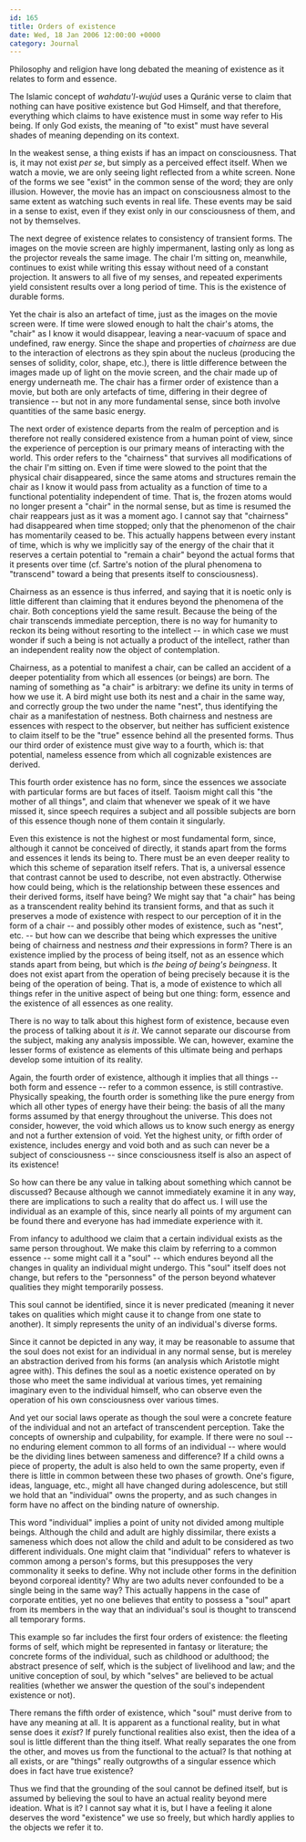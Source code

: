 ```yaml
---
id: 165
title: Orders of existence
date: Wed, 18 Jan 2006 12:00:00 +0000
category: Journal
---
```


Philosophy and religion have long debated the meaning of existence as it
relates to form and essence.

The Islamic concept of *wahdatu'l-wujúd* uses a Quránic verse to claim
that nothing can have positive existence but God Himself, and that
therefore, everything which claims to have existence must in some way
refer to His being.  If only God exists, the meaning of "to exist" must
have several shades of meaning depending on its context.

In the weakest sense, a thing exists if has an impact on consciousness.
That is, it may not exist *per se*, but simply as a perceived effect
itself.  When we watch a movie, we are only seeing light reflected from
a white screen.  None of the forms we see "exist" in the common sense of
the word; they are only illusion.  However, the movie has an impact on
consciousness almost to the same extent as watching such events in real
life.  These events may be said in a sense to exist, even if they exist
only in our consciousness of them, and not by themselves.

The next degree of existence relates to consistency of transient forms.
The images on the movie screen are highly impermanent, lasting only as
long as the projector reveals the same image.  The chair I'm sitting on,
meanwhile, continues to exist while writing this essay without need of a
constant projection.  It answers to all five of my senses, and repeated
experiments yield consistent results over a long period of time.  This
is the existence of durable forms.

Yet the chair is also an artefact of time, just as the images on the
movie screen were.  If time were slowed enough to halt the chair's
atoms, the "chair" as I know it would disappear, leaving a near-vacuum
of space and undefined, raw energy.  Since the shape and properties of
*chairness* are due to the interaction of electrons as they spin about the
nucleus (producing the senses of solidity, color, shape, etc.), there is
little difference between the images made up of light on the movie
screen, and the chair made up of energy underneath me.  The chair has a
firmer order of existence than a movie, but both are only artefacts of
time, differing in their degree of transience -- but not in any more
fundamental sense, since both involve quantities of the same basic
energy.

The next order of existence departs from the realm of perception and is
therefore not really considered existence from a human point of view,
since the experience of perception is our primary means of interacting
with the world.  This order refers to the "chairness" that survives all
modifications of the chair I'm sitting on.  Even if time were slowed to
the point that the physical chair disappeared, since the same atoms and
structures remain the chair as I know it would pass from actuality as a
function of time to a functional potentiality independent of time.  That
is, the frozen atoms would no longer present a "chair" in the normal
sense, but as time is resumed the chair reappears just as it was a
moment ago.  I cannot say that "chairness" had disappeared when time
stopped; only that the phenomenon of the chair has momentarily ceased to
be.  This actually happens between every instant of time, which is why
we implicitly say of the energy of the chair that it reserves a certain
potential to "remain a chair" beyond the actual forms that it presents
over time (cf. Sartre's notion of the plural phenomena to "transcend"
toward a being that presents itself to consciousness).

Chairness as an essence is thus inferred, and saying that it is noetic
only is little different than claiming that it endures beyond the
phenomena of the chair.  Both conceptions yield the same result. Because
the being of the chair transcends immediate perception, there is no way
for humanity to reckon its being without resorting to the intellect --
in which case we must wonder if such a being is not actually a product
of the intellect, rather than an independent reality now the object of
contemplation.

Chairness, as a potential to manifest a chair, can be called an accident
of a deeper potentiality from which all essences (or beings) are
born. The naming of something as "a chair" is arbitrary: we define its
unity in terms of how we use it.  A bird might use both its nest and a
chair in the same way, and correctly group the two under the name
"nest", thus identifying the chair as a manifestation of nestness.  Both
chairness and nestness are essences with respect to the observer, but
neither has sufficient existence to claim itself to be the "true"
essence behind all the presented forms.  Thus our third order of
existence must give way to a fourth, which is: that potential, nameless
essence from which all cognizable existences are derived.

This fourth order existence has no form, since the essences we associate
with particular forms are but faces of itself. Taoism might call this
"the mother of all things", and claim that whenever we speak of it we
have missed it, since speech requires a subject and all possible
subjects are born of this essence though none of them contain it
singularly.

Even this existence is not the highest or most fundamental form, since,
although it cannot be conceived of directly, it stands apart from the
forms and essences it lends its being to.  There must be an even deeper
reality to which this scheme of separation itself refers. That is, a
universal essence that contrast cannot be used to describe, not even
abstractly.  Otherwise how could being, which is the relationship
between these essences and their derived forms, itself have being?  We
might say that "a chair" has being as a transcendent reality behind its
transient forms, and that as such it preserves a mode of existence with
respect to our perception of it in the form of a chair -- and possibly
other modes of existence, such as "nest", etc. -- but how can we
describe that being which expresses the unitive being of chairness and
nestness *and* their expressions in form?  There is an existence implied
by the process of being itself, not as an essence which stands apart
from being, but which is *the being of being's beingness*.  It does not
exist apart from the operation of being precisely because it is the
being of the operation of being.  That is, a mode of existence to which
all things refer in the unitive aspect of being but one thing: form,
essence and the existence of all essences as one reality.

There is no way to talk about this highest form of existence, because
even the process of talking about it *is it*.  We cannot separate our
discourse from the subject, making any analysis impossible.  We can,
however, examine the lesser forms of existence as elements of this
ultimate being and perhaps develop some intuition of its reality.

Again, the fourth order of existence, although it implies that all
things -- both form and essence -- refer to a common essence, is still
contrastive.  Physically speaking, the fourth order is something like
the pure energy from which all other types of energy have their being:
the basis of all the many forms assumed by that energy throughout the
universe.  This does not consider, however, the void which allows us to
know such energy as energy and not a further extension of void.  Yet the
highest unity, or fifth order of existence, includes energy and void
both and as such can never be a subject of consciousness -- since
consciousness itself is also an aspect of its existence!

So how can there be any value in talking about something which cannot be
discussed?  Because although we cannot immediately examine it in any
way, there are implications to such a reality that do affect us.  I will
use the individual as an example of this, since nearly all points of my
argument can be found there and everyone has had immediate experience
with it.

From infancy to adulthood we claim that a certain individual exists as
the same person throughout.  We make this claim by referring to a common
essence -- some might call it a "soul" -- which endures beyond all the
changes in quality an individual might undergo.  This "soul" itself does
not change, but refers to the "personness" of the person beyond whatever
qualities they might temporarily possess.

This soul cannot be identified, since it is never predicated (meaning it
never takes on qualities which might cause it to change from one state
to another).  It simply represents the unity of an individual's diverse
forms.

Since it cannot be depicted in any way, it may be reasonable to assume
that the soul does not exist for an individual in any normal sense, but
is mereley an abstraction derived from his forms (an analysis which
Aristotle might agree with).  This defines the soul as a noetic
existence operated on by those who meet the same individual at various
times, yet remaining imaginary even to the individual himself, who can
observe even the operation of his own consciousness over various times.

And yet our social laws operate as though the soul were a concrete
feature of the individual and not an artefact of transcendent
perception.  Take the concepts of ownership and culpability, for
example.  If there were no soul -- no enduring element common to all
forms of an individual -- where would be the dividing lines between
sameness and difference?  If a child owns a piece of property, the adult
is also held to own the same property, even if there is little in common
between these two phases of growth.  One's figure, ideas, language,
etc., might all have changed during adolescence, but still we hold that
an "individual" owns the property, and as such changes in form have no
affect on the binding nature of ownership.

This word "individual" implies a point of unity not divided among
multiple beings.  Although the child and adult are highly dissimilar,
there exists a sameness which does not allow the child and adult to be
considered as two different individuals.  One might claim that
"individual" refers to whatever is common among a person's forms, but
this presupposes the very commonality it seeks to define. Why not
include other forms in the definition beyond corporeal identity?  Why
are two adults never confounded to be a single being in the same way?
This actually happens in the case of corporate entities, yet no one
believes that entity to possess a "soul" apart from its members in the
way that an individual's soul is thought to transcend all temporary
forms.

This example so far includes the first four orders of existence: the
fleeting forms of self, which might be represented in fantasy or
literature; the concrete forms of the individual, such as childhood or
adulthood; the abstract presence of self, which is the subject of
livelihood and law; and the unitive conception of soul, by which
"selves" are believed to be actual realities (whether we answer the
question of the soul's independent existence or not).

There remans the fifth order of existence, which "soul" must derive from
to have any meaning at all.  It is apparent as a functional reality, but
in what sense does it *exist*?  If purely functional realities also exist,
then the idea of a soul is little different than the thing itself.  What
really separates the one from the other, and moves us from the
functional to the actual?  Is that nothing at all exists, or are
"things" really outgrowths of a singular essence which does in fact have
true existence?

Thus we find that the grounding of the soul cannot be defined itself,
but is assumed by believing the soul to have an actual reality beyond
mere ideation.  What is it?  I cannot say what it is, but I have a
feeling it alone deserves the word "existence" we use so freely, but
which hardly applies to the objects we refer it to.


